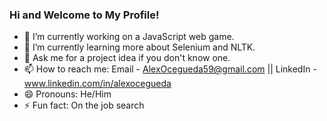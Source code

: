 ### Hi and Welcome to My Profile!

- 🔭 I’m currently working on a JavaScript web game. 
- 🌱 I’m currently learning more about Selenium and NLTK.
- 💬 Ask me for a project idea if you don't know one.
- 📫 How to reach me: Email - AlexOcegueda59@gmail.com || LinkedIn - www.linkedin.com/in/alexocegueda
- 😄 Pronouns: He/Him
- ⚡ Fun fact: On the job search 
